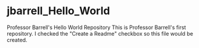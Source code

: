 # jbarrell_Hello_World
Professor Barrell's Hello World Repository
This is Professor Barrell's first repository. I checked the "Create a Readme" checkbox so this file would be created.
